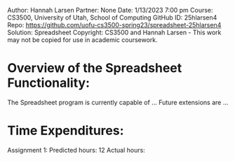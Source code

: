 Author:	Hannah Larsen
Partner: None
Date: 1/13/2023 7:00 pm
Course: CS3500, University of Utah, School of Computing
GitHub ID: 25hlarsen4
Repo: https://github.com/uofu-cs3500-spring23/spreadsheet-25hlarsen4
Solution: Spreadsheet
Copyright: CS3500 and Hannah Larsen - This work may not be copied for use in academic coursework.


# Overview of the Spreadsheet Functionality:

The Spreadsheet program is currently capable of ... Future extensions are ...

# Time Expenditures:

Assignment 1:	Predicted hours: 12	   Actual hours: